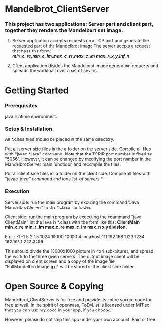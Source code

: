 # Mandelbrot_ClientServer

### This project has two applications:  Server part and client part, together they renders the Mandelbort set image.  
1.  Server application accepts requests on a TCP port and generate the requested part of the Mandelbrot image
The server accpts a request that hass this form:  
_**min_c_re,min_c_im,max_c_re,max_c_im max_n,x,y,inf_n**_

2.  Client application divides the Mandelbrot image generation requests and spreads the workload over a set of severs.

# Getting Started

### Prerequisites
java runtime environment.

### Setup & Installation
All *.class files should be placed in the same directory.

Put all server side files in the a folder on the server side. Compile all files with "javac *.java" command.  Note that the TCPIP port number is fixed as "5056".  However, it can be changed by modifying the port number in the MandelbrotServer main functiopn and recompile the files.

Put all client side files int a folder on the client side.  Compile all files with "javac *.java" command and ions list-of servers.**

### Execution 

Server side:  run the main program by excuting the command "Java MandelbrotServer" in the  *.class file folder.

Client side:  run the main program by executing the coammand "java ClientMain" int the java in *.class with the form like this: **ClientMain min_c_re min_c_im max_c_re max_c_im max_n x y division.**

E.g. :  -1 -1.5 2 1.5 1024 10000 10000 4 localhost:111 192.168.1.123:1234 192.168.1.222:3456

This should divide the 10000x1000 picture in 4x4 sub-pitures, and spread the work to the three given servers.  The output image client will be displayed on client screen and a copy of the image file "FullMandelbrotImage.jpg" will be stored in the client side folder.

# Open Source & Copying
Mandelbrot_ClientServer is for free and provide its entire source code for free as well. In the spirit of openness, ToDoList is licensed under MIT so that you can use my code in your app, if you choose.

However, please do not ship this app under your own account. Paid or free.

